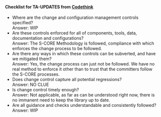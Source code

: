 #### Checklist for TA-UPDATES from [Codethink](https://codethinklabs.gitlab.io/trustable/trustable/print_page.html)

* Where are the change and configuration management controls specified? <br>
    Answer:  WIP
* Are these controls enforced for all of components, tools, data, documentation and configurations? <br>
    Answer:  The S-CORE Methodology is followed, compliance with which enforces the change process to be followed.
* Are there any ways in which these controls can be subverted, and have we mitigated them? <br>
    Answer:  Yes, the change process can just not be followed. We have no real method to enforce it other than to trust that the committers follow the S-CORE processes.
* Does change control capture all potential regressions? <br>
    Answer:  NO CLUE
* Is change control timely enough? <br>
    Answer:  Not applicable, as far as can be understood right now, there is no immanent need to keep the library up to date. 
* Are all guidance and checks understandable and consistently followed? <br>
    Answer:  WIP
